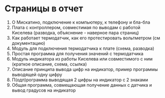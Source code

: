 # Страницы в отчет

1. О Мискатино, подключение к компьютеру, к телефону и бла-бла
1. Плата с контроллером, совместимая по выводам с работой Киселева (разводка, объяснение - наверное пара страниц)
1. Как работает термодатчик, как его протестировать вольтметром (см документацию)
1. Модуль для подключения термодатчика к плате (схема, разводка)
1. Простая программа для получения значений с термодатчика
1. Модуль индикатора из работы Киселева или совместимого с ним (краткое описание, схема, ссылка)
1. Описание принципа вывода цифр на индикатор, пример программы выводящей одну цифру
1. П(одп)рограмма выводящая 2 цифры на индикатор с 2 знаками
1. Общая программа, совмещающая получение данных с датчика и вывод градусов на индикатор
